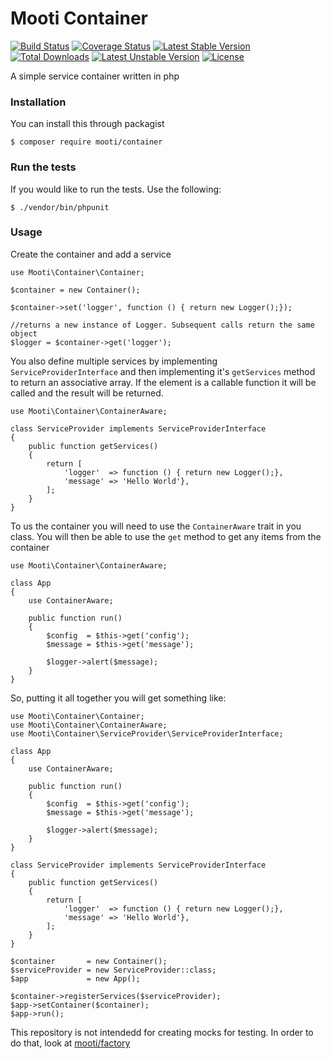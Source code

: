 # Mooti Container

[![Build Status](https://travis-ci.org/mooti/container.svg?branch=master)](https://travis-ci.org/mooti/container)
[![Coverage Status](https://coveralls.io/repos/github/mooti/container/badge.svg?branch=master)](https://coveralls.io/github/mooti/container?branch=master)
[![Latest Stable Version](https://poser.pugx.org/mooti/container/v/stable)](https://packagist.org/packages/mooti/container)
[![Total Downloads](https://poser.pugx.org/mooti/container/downloads)](https://packagist.org/packages/mooti/container)
[![Latest Unstable Version](https://poser.pugx.org/mooti/container/v/unstable)](https://packagist.org/packages/mooti/container)
[![License](https://poser.pugx.org/mooti/container/license)](https://packagist.org/packages/mooti/container)

A simple service container written in php

### Installation

You can install this through packagist

```
$ composer require mooti/container
```

### Run the tests

If you would like to run the tests. Use the following:

```
$ ./vendor/bin/phpunit
```

### Usage

Create the container and add a service

```
use Mooti\Container\Container;

$container = new Container();

$container->set('logger', function () { return new Logger();});

//returns a new instance of Logger. Subsequent calls return the same object
$logger = $container->get('logger');
```

You also define multiple services by implementing `ServiceProviderInterface` and then implementing it's `getServices` method to return an associative array. If the element is a callable function it will be called and the result will be returned.


```
use Mooti\Container\ContainerAware;

class ServiceProvider implements ServiceProviderInterface
{
    public function getServices()
    {
        return [
            'logger'  => function () { return new Logger();},
            'message' => 'Hello World'},
        ];
    }
}

```

To us the container you will need to use the `ContainerAware` trait in you class. You will then be able to use the `get` method to get any items from the container

```
use Mooti\Container\ContainerAware;

class App
{
    use ContainerAware;

    public function run()
    {
    	$config  = $this->get('config');
    	$message = $this->get('message');

    	$logger->alert($message);
    }
}
```

So, putting it all together you will get something like:


```
use Mooti\Container\Container;
use Mooti\Container\ContainerAware;
use Mooti\Container\ServiceProvider\ServiceProviderInterface;

class App
{
    use ContainerAware;

    public function run()
    {
    	$config  = $this->get('config');
    	$message = $this->get('message');

    	$logger->alert($message);
    }
}

class ServiceProvider implements ServiceProviderInterface
{
    public function getServices()
    {
        return [
            'logger'  => function () { return new Logger();},
            'message' => 'Hello World'},
        ];
    }
}

$container       = new Container();
$serviceProvider = new ServiceProvider::class;
$app             = new App();

$container->registerServices($serviceProvider);
$app->setContainer($container);
$app->run();
```

This repository is not intendedd for creating mocks for testing. In order to do that, look at [mooti/factory](https://github.com/mooti/factory)